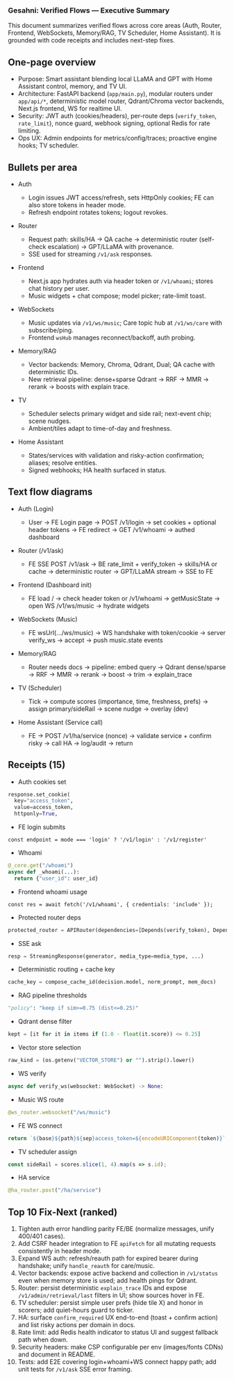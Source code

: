 ### Gesahni: Verified Flows — Executive Summary

This document summarizes verified flows across core areas (Auth, Router, Frontend, WebSockets, Memory/RAG, TV Scheduler, Home Assistant). It is grounded with code receipts and includes next-step fixes.

## One-page overview
- Purpose: Smart assistant blending local LLaMA and GPT with Home Assistant control, memory, and TV UI.
- Architecture: FastAPI backend (`app/main.py`), modular routers under `app/api/*`, deterministic model router, Qdrant/Chroma vector backends, Next.js frontend, WS for realtime UI.
- Security: JWT auth (cookies/headers), per-route deps (`verify_token`, `rate_limit`), nonce guard, webhook signing, optional Redis for rate limiting.
- Ops UX: Admin endpoints for metrics/config/traces; proactive engine hooks; TV scheduler.

## Bullets per area

- Auth
  - Login issues JWT access/refresh, sets HttpOnly cookies; FE can also store tokens in header mode.
  - Refresh endpoint rotates tokens; logout revokes.

- Router
  - Request path: skills/HA → QA cache → deterministic router (self-check escalation) → GPT/LLaMA with provenance.
  - SSE used for streaming `/v1/ask` responses.

- Frontend
  - Next.js app hydrates auth via header token or `/v1/whoami`; stores chat history per user.
  - Music widgets + chat compose; model picker; rate-limit toast.

- WebSockets
  - Music updates via `/v1/ws/music`; Care topic hub at `/v1/ws/care` with subscribe/ping.
  - Frontend `wsHub` manages reconnect/backoff, auth probing.

- Memory/RAG
  - Vector backends: Memory, Chroma, Qdrant, Dual; QA cache with deterministic IDs.
  - New retrieval pipeline: dense+sparse Qdrant → RRF → MMR → rerank → boosts with explain trace.

- TV
  - Scheduler selects primary widget and side rail; next-event chip; scene nudges.
  - Ambient/tiles adapt to time-of-day and freshness.

- Home Assistant
  - States/services with validation and risky-action confirmation; aliases; resolve entities.
  - Signed webhooks; HA health surfaced in status.

## Text flow diagrams

- Auth (Login)
  - User → FE Login page → POST /v1/login → set cookies + optional header tokens → FE redirect → GET /v1/whoami → authed dashboard

- Router (/v1/ask)
  - FE SSE POST /v1/ask → BE rate_limit + verify_token → skills/HA or cache → deterministic router → GPT/LLaMA stream → SSE to FE

- Frontend (Dashboard init)
  - FE load / → check header token or /v1/whoami → getMusicState → open WS /v1/ws/music → hydrate widgets

- WebSockets (Music)
  - FE wsUrl(.../ws/music) → WS handshake with token/cookie → server verify_ws → accept → push music.state events

- Memory/RAG
  - Router needs docs → pipeline: embed query → Qdrant dense/sparse → RRF → MMR → rerank → boost → trim → explain_trace

- TV (Scheduler)
  - Tick → compute scores (importance, time, freshness, prefs) → assign primary/sideRail → scene nudge → overlay (dev)

- Home Assistant (Service call)
  - FE → POST /v1/ha/service (nonce) → validate service + confirm risky → call HA → log/audit → return

## Receipts (15)
- Auth cookies set
```app/auth.py
response.set_cookie(
  key="access_token",
  value=access_token,
  httponly=True,
```
- FE login submits
```frontend/src/app/login/page.tsx
const endpoint = mode === 'login' ? '/v1/login' : '/v1/register'
```
- Whoami
```app/main.py
@_core.get("/whoami")
async def _whoami(...):
  return {"user_id": user_id}
```
- Frontend whoami usage
```frontend/src/app/page.tsx
const res = await fetch('/v1/whoami', { credentials: 'include' });
```
- Protected router deps
```app/main.py
protected_router = APIRouter(dependencies=[Depends(verify_token), Depends(rate_limit)])
```
- SSE ask
```app/api/ask.py
resp = StreamingResponse(generator, media_type=media_type, ...)
```
- Deterministic routing + cache key
```app/router.py
cache_key = compose_cache_id(decision.model, norm_prompt, mem_docs)
```
- RAG pipeline thresholds
```app/retrieval/pipeline.py
"policy": "keep if sim>=0.75 (dist<=0.25)"
```
- Qdrant dense filter
```app/retrieval/qdrant_hybrid.py
kept = [it for it in items if (1.0 - float(it.score)) <= 0.25]
```
- Vector store selection
```app/memory/api.py
raw_kind = (os.getenv("VECTOR_STORE") or "").strip().lower()
```
- WS verify
```app/security.py
async def verify_ws(websocket: WebSocket) -> None:
```
- Music WS route
```app/api/music.py
@ws_router.websocket("/ws/music")
```
- FE WS connect
```frontend/src/lib/api.ts
return `${base}${path}${sep}access_token=${encodeURIComponent(token)}`
```
- TV scheduler assign
```frontend/src/services/scheduler.ts
const sideRail = scores.slice(1, 4).map(s => s.id);
```
- HA service
```app/main.py
@ha_router.post("/ha/service")
```

## Top 10 Fix-Next (ranked)
1) Tighten auth error handling parity FE/BE (normalize messages, unify 400/401 cases).
2) Add CSRF header integration to FE `apiFetch` for all mutating requests consistently in header mode.
3) Expand WS auth: refresh/reauth path for expired bearer during handshake; unify `handle_reauth` for care/music.
4) Vector backends: expose active backend and collection in `/v1/status` even when memory store is used; add health pings for Qdrant.
5) Router: persist deterministic `explain_trace` IDs and expose `/v1/admin/retrieval/last` filters in UI; show sources hover in FE.
6) TV scheduler: persist simple user prefs (hide tile X) and honor in scorers; add quiet-hours guard to ticker.
7) HA: surface `confirm_required` UX end-to-end (toast + confirm action) and list risky actions per domain in docs.
8) Rate limit: add Redis health indicator to status UI and suggest fallback path when down.
9) Security headers: make CSP configurable per env (images/fonts CDNs) and document in README.
10) Tests: add E2E covering login+whoami+WS connect happy path; add unit tests for `/v1/ask` SSE error framing.
